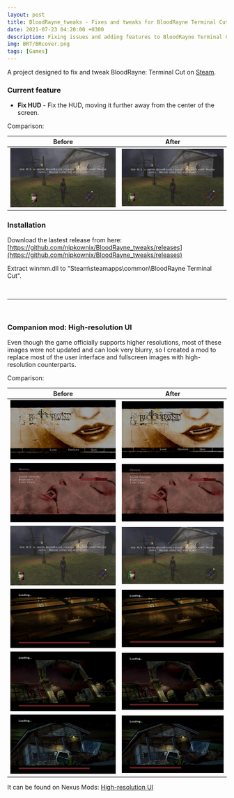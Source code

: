 ```yaml
---
layout: post
title: BloodRayne_tweaks - Fixes and tweaks for BloodRayne Terminal Cut
date: 2021-07-23 04:20:00 +0300
description: Fixing issues and adding features to BloodRayne Terminal Cut
img: BRT/BRcover.png
tags: [Games]
---
```


A project designed to fix and tweak BloodRayne: Terminal Cut on [Steam](https://store.steampowered.com/app/1373510/BloodRayne_Terminal_Cut/).

### Current feature

 * **Fix HUD** - Fix the HUD, moving it further away from the center of the screen.

Comparison: 

| Before | After |
|--|--|
| ![Before](/assets/img/BRT/comp1_old.jpg) | ![After](/assets/img/BRT/comp1_new.jpg) |

### Installation

Download the lastest release from here: [https://github.com/nipkownix/BloodRayne_tweaks/releases](https://github.com/nipkownix/BloodRayne_tweaks/releases)

Extract winmm.dll to "Steam\steamapps\common\BloodRayne Terminal Cut".

<br>

*****************************

<br>

### Companion mod: High-resolution UI

Even though the game officially supports higher resolutions, most of these images were not updated and can look very blurry, so I created a mod to replace most of the user interface and fullscreen images with high-resolution counterparts.

Comparison: 

| Before | After |
|--|--|
| ![Before](/assets/img/BRT/HRUI/comp1_orig.jpg) | ![After](/assets/img/BRT/HRUI/comp1_new.jpg) |
| ![Before](/assets/img/BRT/HRUI/comp2_orig.jpg) | ![After](/assets/img/BRT/HRUI/comp2_new.jpg) |
| ![Before](/assets/img/BRT/HRUI/comp3_orig.jpg) | ![After](/assets/img/BRT/HRUI/comp3_new.jpg) |
| ![Before](/assets/img/BRT/HRUI/comp4_orig.jpg) | ![After](/assets/img/BRT/HRUI/comp4_new.jpg) |
| ![Before](/assets/img/BRT/HRUI/comp5_orig.jpg) | ![After](/assets/img/BRT/HRUI/comp5_new.jpg) |
| ![Before](/assets/img/BRT/HRUI/comp6_orig.jpg) | ![After](/assets/img/BRT/HRUI/comp6_new.jpg) |

It can be found on Nexus Mods: [High-resolution UI](https://www.nexusmods.com/bloodrayneterminalcut/mods/9)